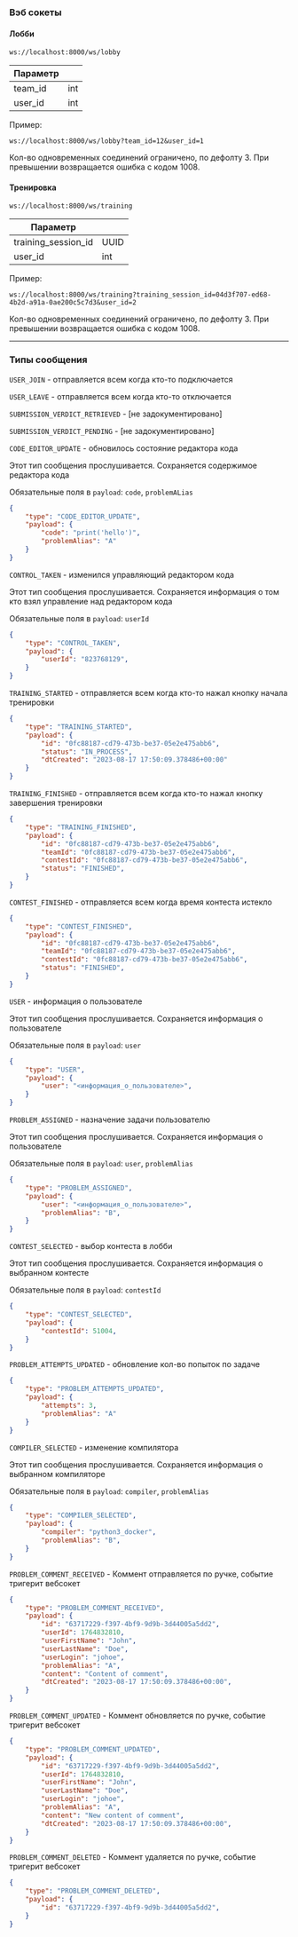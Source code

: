 ### Вэб сокеты

#### Лобби

`ws://localhost:8000/ws/lobby`


| Параметр       |         |
|----------------|---------|
| team_id        | int     |
| user_id        | int     |

Пример:
~~~~
ws://localhost:8000/ws/lobby?team_id=12&user_id=1
~~~~

Кол-во одновременных соединений ограничено, по дефолту 3.
При превышении возвращается ошибка с кодом 1008.


#### Тренировка

`ws://localhost:8000/ws/training`


| Параметр            |                    |
|---------------------|--------------------|
| training_session_id | UUID               |
| user_id             | int                |

Пример:
~~~~
ws://localhost:8000/ws/training?training_session_id=04d3f707-ed68-4b2d-a91a-0ae200c5c7d3&user_id=2
~~~~

Кол-во одновременных соединений ограничено, по дефолту 3.
При превышении возвращается ошибка с кодом 1008.

---

### Типы сообщения

`USER_JOIN` - отправляется всем когда кто-то подключается

`USER_LEAVE` - отправляется всем когда кто-то отключается

`SUBMISSION_VERDICT_RETRIEVED` - [не задокументировано]

`SUBMISSION_VERDICT_PENDING` - [не задокументировано]

`CODE_EDITOR_UPDATE` - обновилось состояние редактора кода

Этот тип сообщения прослушивается. Сохраняется содержимое редактора кода

Обязательные поля в `payload`: `code`, `problemALias`
~~~~json
{
    "type": "CODE_EDITOR_UPDATE",
    "payload": {
        "code": "print('hello')",
        "problemAlias": "A"
    }
}
~~~~

`CONTROL_TAKEN` - изменился управляющий редактором кода

Этот тип сообщения прослушивается. Сохраняется информация о том кто взял управление над редактором кода

Обязательные поля в `payload`: `userId`
~~~~json
{
    "type": "CONTROL_TAKEN",
    "payload": {
        "userId": "823768129",
    }
}
~~~~

`TRAINING_STARTED` - отправляется всем когда кто-то нажал кнопку начала тренировки

~~~~json
{
    "type": "TRAINING_STARTED",
    "payload": {
        "id": "0fc88187-cd79-473b-be37-05e2e475abb6",
        "status": "IN_PROCESS",
        "dtCreated": "2023-08-17 17:50:09.378486+00:00"
    }
}
~~~~

`TRAINING_FINISHED` - отправляется всем когда кто-то нажал кнопку завершения тренировки

~~~~json
{
    "type": "TRAINING_FINISHED",
    "payload": {
        "id": "0fc88187-cd79-473b-be37-05e2e475abb6",
        "teamId": "0fc88187-cd79-473b-be37-05e2e475abb6",
        "contestId": "0fc88187-cd79-473b-be37-05e2e475abb6",
        "status": "FINISHED",
    }
}
~~~~

`CONTEST_FINISHED` - отправляется всем когда время контеста истекло

~~~~json
{
    "type": "CONTEST_FINISHED",
    "payload": {
        "id": "0fc88187-cd79-473b-be37-05e2e475abb6",
        "teamId": "0fc88187-cd79-473b-be37-05e2e475abb6",
        "contestId": "0fc88187-cd79-473b-be37-05e2e475abb6",
        "status": "FINISHED",
    }
}
~~~~

`USER` - информация о пользователе

Этот тип сообщения прослушивается. Сохраняется информация о пользователе

Обязательные поля в `payload`: `user`
~~~~json
{
    "type": "USER",
    "payload": {
        "user": "<информация_о_пользователе>",
    }
}
~~~~


`PROBLEM_ASSIGNED` - назначение задачи пользователю

Этот тип сообщения прослушивается. Сохраняется информация о пользователе

Обязательные поля в `payload`: `user`, `problemAlias`
~~~~json
{
    "type": "PROBLEM_ASSIGNED",
    "payload": {
        "user": "<информация_о_пользователе>",
        "problemAlias": "B",
    }
}
~~~~

`CONTEST_SELECTED` - выбор контеста в лобби

Этот тип сообщения прослушивается. Сохраняется информация о выбранном контесте

Обязательные поля в `payload`: `contestId`
~~~~json
{
    "type": "CONTEST_SELECTED",
    "payload": {
        "contestId": 51004,
    }
}
~~~~

`PROBLEM_ATTEMPTS_UPDATED` - обновление кол-во попыток по задаче
~~~~json
{
    "type": "PROBLEM_ATTEMPTS_UPDATED",
    "payload": {
        "attempts": 3,
        "problemAlias": "A"
    }
}
~~~~

`COMPILER_SELECTED` - изменение компилятора

Этот тип сообщения прослушивается. Сохраняется информация о выбранном компиляторе

Обязательные поля в `payload`: `compiler`, `problemAlias`
~~~~json
{
    "type": "COMPILER_SELECTED",
    "payload": {
        "compiler": "python3_docker",
        "problemAlias": "B",
    }
}
~~~~

`PROBLEM_COMMENT_RECEIVED` - Коммент отправляется по ручке, событие тригерит вебсокет
~~~~json
{
    "type": "PROBLEM_COMMENT_RECEIVED",
    "payload": {
        "id": "63717229-f397-4bf9-9d9b-3d44005a5dd2",
        "userId": 1764832810,
        "userFirstName": "John",
        "userLastName": "Doe",
        "userLogin": "johoe",
        "problemAlias": "A",
        "content": "Content of comment",
        "dtCreated": "2023-08-17 17:50:09.378486+00:00",
    }
}
~~~~

`PROBLEM_COMMENT_UPDATED` - Коммент обновляется по ручке, событие тригерит вебсокет
~~~~json
{
    "type": "PROBLEM_COMMENT_UPDATED",
    "payload": {
        "id": "63717229-f397-4bf9-9d9b-3d44005a5dd2",
        "userId": 1764832810,
        "userFirstName": "John",
        "userLastName": "Doe",
        "userLogin": "johoe",
        "problemAlias": "A",
        "content": "New content of comment",
        "dtCreated": "2023-08-17 17:50:09.378486+00:00",
    }
}
~~~~

`PROBLEM_COMMENT_DELETED` - Коммент удаляется по ручке, событие тригерит вебсокет
~~~~json
{
    "type": "PROBLEM_COMMENT_DELETED",
    "payload": {
        "id": "63717229-f397-4bf9-9d9b-3d44005a5dd2",
    }
}
~~~~
